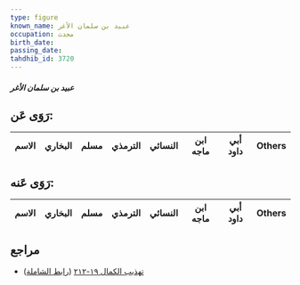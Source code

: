 ```yaml
---
type: figure
known_name: عبيد بن سلمان الأغر
occupation: محدث
birth_date:
passing_date:
tahdhib_id: 3720
---
```

##### عبيد بن سلمان الأغر

## رَوَى عَن:
| الاسم | البخاري | مسلم | الترمذي | النسائي | ابن ماجه | أبي داود | Others |
| ----- | ------- | ---- | ------- | ------- | -------- | -------- | ------ |
## رَوَى عَنه:
| الاسم | البخاري | مسلم | الترمذي | النسائي | ابن ماجه | أبي داود | Others |
| ----- | ------- | ---- | ------- | ------- | -------- | -------- | ------ |
## مراجع
- [تهذيب الكمال ١٩-٢١٢](obsidian://open?vault=Tahdhib-al-Kamal&file=Figures/٣٧٢٠-عبيد%20بن%20سلمان%20الأغر) ([رابط الشاملة](https://shamela.ws/book/3722/9786))